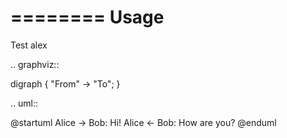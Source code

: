 ========
Usage
========


Test alex

.. graphviz::

   digraph {
      "From" -> "To";
   }



.. uml::

   @startuml
   Alice -> Bob: Hi!
   Alice <- Bob: How are you?
   @enduml
